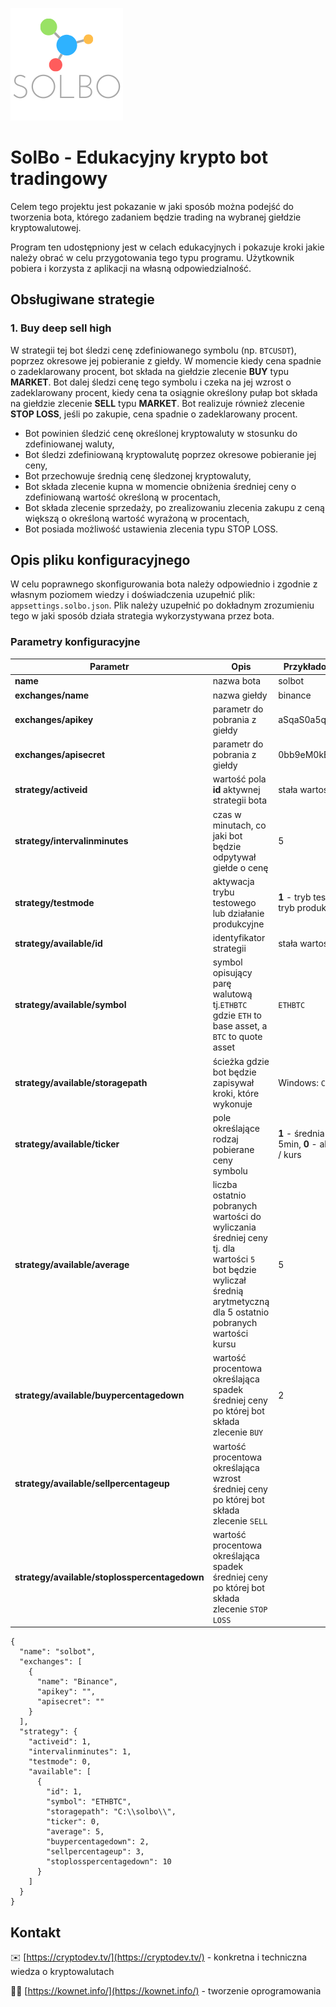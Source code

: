 ![SolBo Logo](Docs/images/solbo_logo_small.png)
# SolBo - Edukacyjny krypto bot tradingowy

Celem tego projektu jest pokazanie w jaki sposób można podejść do tworzenia bota, którego zadaniem będzie trading na wybranej giełdzie kryptowalutowej.

Program ten udostępniony jest w celach edukacyjnych i pokazuje kroki jakie należy obrać w celu przygotowania tego typu programu. Użytkownik pobiera i korzysta z aplikacji na własną odpowiedzialność. 

## Obsługiwane strategie

### 1. Buy deep sell high

W strategii tej bot śledzi cenę zdefiniowanego symbolu (np. `BTCUSDT`), poprzez okresowe jej pobieranie z giełdy. W momencie kiedy cena spadnie o zadeklarowany procent, bot składa na giełdzie zlecenie **BUY** typu **MARKET**. Bot dalej śledzi cenę tego symbolu i czeka na jej wzrost o zadeklarowany procent, kiedy cena ta osiągnie określony pułap bot składa na giełdzie zlecenie **SELL** typu **MARKET**. Bot realizuje również zlecenie **STOP LOSS**, jeśli po zakupie, cena spadnie o zadeklarowany procent.

- Bot powinien śledzić cenę określonej kryptowaluty w stosunku do zdefiniowanej waluty,
- Bot śledzi zdefiniowaną kryptowalutę poprzez okresowe pobieranie jej ceny,
- Bot przechowuje średnią cenę śledzonej kryptowaluty,
- Bot składa zlecenie kupna w momencie obniżenia średniej ceny o zdefiniowaną wartość określoną w procentach,
- Bot składa zlecenie sprzedaży, po zrealizowaniu zlecenia zakupu z ceną większą o określoną wartość wyrażoną w procentach,
- Bot posiada możliwość ustawienia zlecenia typu STOP LOSS.

## Opis pliku konfiguracyjnego

W celu poprawnego skonfigurowania bota należy odpowiednio i zgodnie z własnym poziomem wiedzy i doświadczenia uzupełnić plik: `appsettings.solbo.json`. Plik należy uzupełnić po dokładnym zrozumieniu tego w jaki sposób działa strategia wykorzystywana przez bota.

### Parametry konfiguracyjne

Parametr 	| Opis 	| Przykładowa wartość 	| Typ
------------|-------|-----------------------|-----
**name**	|nazwa bota|solbot|opcjonalne
**exchanges/name**|nazwa giełdy|binance|opcjonalne
**exchanges/apikey**|parametr do pobrania z giełdy|aSqaS0a5qkjy9fe05F....|opcjonalny gdy **strategy/testmode** ma wartość 1
**exchanges/apisecret**|parametr do pobrania z giełdy|0bb9eM0kB506Crdk5....|opcjonalny gdy **strategy/testmode** ma wartość 1
**strategy/activeid**|wartość pola **id** aktywnej strategii bota|stała wartość: **1**|obowiązkowe
**strategy/intervalinminutes**|czas w minutach, co jaki bot będzie odpytywał giełde o cenę|5|obowiązkowe
**strategy/testmode**|aktywacja trybu testowego lub działanie produkcyjne|**1** - tryb testowy, **0** - tryb produkcyjny|obowiązkowe
**strategy/available/id**|identyfikator strategii|stała wartość: **1**|obowiązkowe
**strategy/available/symbol**|symbol opisujący parę walutową tj.`ETHBTC` gdzie `ETH` to base asset, a `BTC` to quote asset|`ETHBTC`|obowiązkowe
**strategy/available/storagepath**|ścieżka gdzie bot będzie zapisywał kroki, które wykonuje|Windows: `C:\\solbo\\`|obowiązkowe
**strategy/available/ticker**|pole określające rodzaj pobierane ceny symbolu|**1** - średnia z ostatnich 5min, **0** - aktualna cena / kurs|obowiązkowe
**strategy/available/average**|liczba ostatnio pobranych wartości do wyliczania średniej ceny tj. dla wartości `5` bot będzie wyliczał średnią arytmetyczną dla 5 ostatnio pobranych wartości kursu|5|obowiązkowe
**strategy/available/buypercentagedown**|wartość procentowa określająca spadek średniej ceny po której bot składa zlecenie `BUY`|2|obowiązkowe
**strategy/available/sellpercentageup**|wartość procentowa określająca wzrost średniej ceny po której bot składa zlecenie `SELL`||obowiązkowe
**strategy/available/stoplosspercentagedown**|wartość procentowa określająca spadek średniej ceny po której bot składa zlecenie `STOP LOSS`||obowiązkowe

```
{
  "name": "solbot",
  "exchanges": [
    {
      "name": "Binance",
      "apikey": "",
      "apisecret": ""
    }
  ],
  "strategy": {
    "activeid": 1,
    "intervalinminutes": 1,
    "testmode": 0,
    "available": [
      {
        "id": 1,
        "symbol": "ETHBTC",
        "storagepath": "C:\\solbo\\",
        "ticker": 0,
        "average": 5,
        "buypercentagedown": 2,
        "sellpercentageup": 3,
        "stoplosspercentagedown": 10
      }
    ]
  }
}
```

## Kontakt

✉️ [https://cryptodev.tv/](https://cryptodev.tv/) - konkretna i techniczna wiedza o kryptowalutach

👨‍💻 [https://kownet.info/](https://kownet.info/) - tworzenie oprogramowania